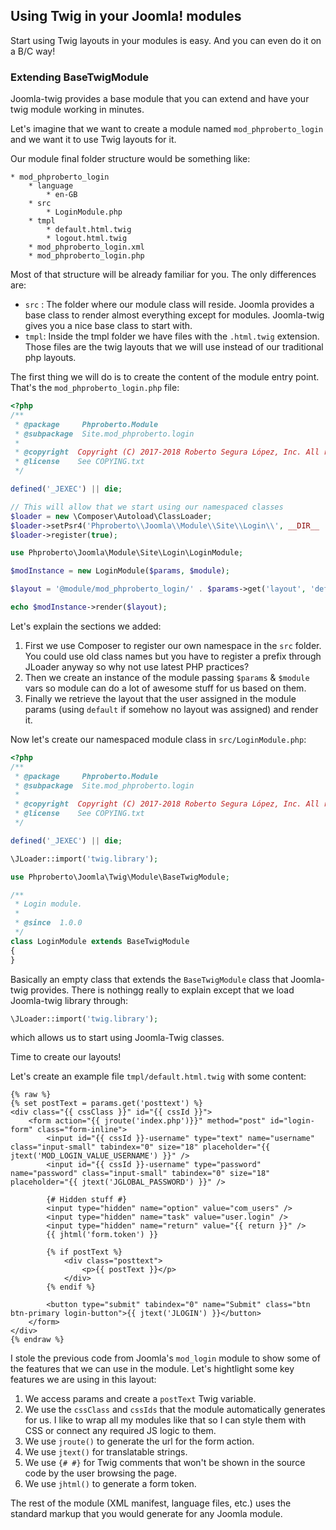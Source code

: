 ## Using Twig in your Joomla! modules

Start using Twig layouts in your modules is easy. And you can even do it on a B/C way!

### Extending BaseTwigModule

Joomla-twig provides a base module that you can extend and have your twig module working in minutes.

Let's imagine that we want to create a module named `mod_phproberto_login` and we want it to use Twig layouts for it.

Our module final folder structure would be something like:  

```
* mod_phproberto_login
    * language
        * en-GB
    * src
        * LoginModule.php
    * tmpl
        * default.html.twig
        * logout.html.twig
    * mod_phproberto_login.xml
    * mod_phproberto_login.php
```

Most of that structure will be already familiar for you. The only differences are:

* `src` : The folder where our module class will reside. Joomla provides a base class to render almost everything except for modules. Joomla-twig gives you a nice base class to start with.
* `tmpl`: Inside the tmpl folder we have files with the `.html.twig` extension. Those files are the twig layouts that we will use instead of our traditional php layouts.

The first thing we will do is to create the content of the module entry point. That's the `mod_phproberto_login.php` file:

```php
<?php
/**
 * @package     Phproberto.Module
 * @subpackage  Site.mod_phproberto.login
 *
 * @copyright  Copyright (C) 2017-2018 Roberto Segura López, Inc. All rights reserved.
 * @license    See COPYING.txt
 */

defined('_JEXEC') || die;

// This will allow that we start using our namespaced classes
$loader = new \Composer\Autoload\ClassLoader;
$loader->setPsr4('Phproberto\\Joomla\\Module\\Site\\Login\\', __DIR__ . '/src');
$loader->register(true);

use Phproberto\Joomla\Module\Site\Login\LoginModule;

$modInstance = new LoginModule($params, $module);

$layout = '@module/mod_phproberto_login/' . $params->get('layout', 'default') . '.html.twig';

echo $modInstance->render($layout);

```

Let's explain the sections we added:

1. First we use Composer to register our own namespace in the `src` folder. You could use old class names but you have to register a prefix through JLoader anyway so why not use latest PHP practices?
2. Then we create an instance of the module passing `$params` & `$module` vars so module can do a lot of awesome stuff for us based on them.
3. Finally we retrieve the layout that the user assigned in the module params (using `default` if somehow no layout was assigned) and render it.

Now let's create our namespaced module class in `src/LoginModule.php`:

```php
<?php
/**
 * @package     Phproberto.Module
 * @subpackage  Site.mod_phproberto.login
 *
 * @copyright  Copyright (C) 2017-2018 Roberto Segura López, Inc. All rights reserved.
 * @license    See COPYING.txt
 */

defined('_JEXEC') || die;

\JLoader::import('twig.library');

use Phproberto\Joomla\Twig\Module\BaseTwigModule;

/**
 * Login module.
 *
 * @since  1.0.0
 */
class LoginModule extends BaseTwigModule
{
}

```

Basically an empty class that extends the `BaseTwigModule` class that Joomla-twig provides.  There is nothingg really to explain except that we load Joomla-twig library through:

```php
\JLoader::import('twig.library');
```

which allows us to start using Joomla-Twig classes.  

Time to create our layouts!  

Let's create an example file `tmpl/default.html.twig` with some content:

```twig
{% raw %}
{% set postText = params.get('posttext') %}
<div class="{{ cssClass }}" id="{{ cssId }}">
	<form action="{{ jroute('index.php')}}" method="post" id="login-form" class="form-inline">
		<input id="{{ cssId }}-username" type="text" name="username" class="input-small" tabindex="0" size="18" placeholder="{{ jtext('MOD_LOGIN_VALUE_USERNAME') }}" />
		<input id="{{ cssId }}-username" type="password" name="password" class="input-small" tabindex="0" size="18" placeholder="{{ jtext('JGLOBAL_PASSWORD') }}" />

		{# Hidden stuff #}
		<input type="hidden" name="option" value="com_users" />
		<input type="hidden" name="task" value="user.login" />
		<input type="hidden" name="return" value="{{ return }}" />
		{{ jhtml('form.token') }}

		{% if postText %}
			<div class="posttext">
				<p>{{ postText }}</p>
			</div>
		{% endif %}

		<button type="submit" tabindex="0" name="Submit" class="btn btn-primary login-button">{{ jtext('JLOGIN') }}</button>
	</form>
</div>
{% endraw %}
```

I stole the previous code from Joomla's `mod_login` module to show some of the features that we can use in the module. Let's hightlight some key features we are using in this layout:

1. We access params and create a `postText` Twig variable.
2. We use the `cssClass` and `cssIds` that the module automatically generates for us. I like to wrap all my modules like that so I can style them with CSS or connect any required JS logic to them.
3. We use `jroute()` to generate the url for the form action.
4. We use `jtext()` for translatable strings.
5. We use `{# #}` for Twig comments that won't be shown in the source code by the user browsing the page.
6. We use `jhtml()` to generate a form token. 

The rest of the module (XML manifest, language files, etc.) uses the standard markup that you would generate for any Joomla module. 

